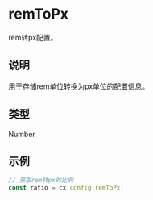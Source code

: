 # remToPx

rem转px配置。

## 说明

用于存储rem单位转换为px单位的配置信息。

## 类型

Number

## 示例

```js
// 获取rem转px的比例
const ratio = cx.config.remToPx;
``` 